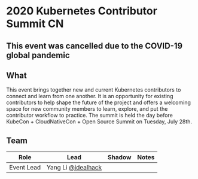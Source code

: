 # 2020 Kubernetes Contributor Summit CN

## This event was cancelled due to the COVID-19 global pandemic

## What

This event brings together new and current Kubernetes contributors to connect and learn from one another. 
It is an opportunity for existing contributors to help shape the future of the project and offers a welcoming 
space for new community members to learn, explore, and put the contributor workflow to practice. The summit 
is held the day before KubeCon + CloudNativeCon + Open Source Summit on Tuesday, July 28th.

## Team

| Role | Lead | Shadow | Notes |
|---|---|---|---|
| Event Lead | Yang Li [@idealhack](https://github.com/idealhack) | | |

